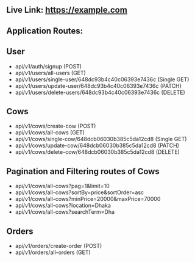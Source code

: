 ## Live Link: https://example.com

## Application Routes:
## User
* api/v1/auth/signup (POST)
* api/v1/users/all-users (GET)
* api/v1/users/single-user/648dc93b4c40c06393e7436c (Single GET) 
* api/v1/users/update-user/648dc93b4c40c06393e7436c (PATCH)
* api/v1/users/delete-users/648dc93b4c40c06393e7436c (DELETE) 
## Cows
* api/v1/cows/create-cow (POST)
* api/v1/cows/all-cows (GET)
* api/v1/cows/single-cow/648dcb06030b385c5da12cd8 (Single GET)
* api/v1/cows/update-cow/648dcb06030b385c5da12cd8 (PATCH)
* api/v1/cows/delete-cow/648dcb06030b385c5da12cd8 (DELETE) 
## Pagination and Filtering routes of Cows
* api/v1/cows/all-cows?pag=1&limit=10
* api/v1/cows/all-cows?sortBy=price&sortOrder=asc
* api/v1/cows/all-cows?minPrice=20000&maxPrice=70000
* api/v1/cows/all-cows?location=Dhaka
* api/v1/cows/all-cows?searchTerm=Dha
## Orders
* api/v1/orders/create-order (POST)
* api/v1/orders/all-orders (GET)